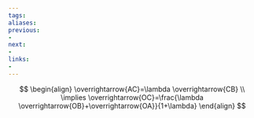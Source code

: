 ```yaml
---
tags:
aliases:
previous:
- 
next:
- 
links:
- 
---
```

$$
\begin{align}
\overrightarrow{AC}=\lambda  \overrightarrow{CB} \\
\implies \overrightarrow{OC}=\frac{\lambda \overrightarrow{OB}+\overrightarrow{OA}}{1+\lambda}
\end{align}
$$

